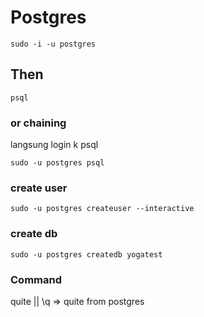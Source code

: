 # Postgres
```
sudo -i -u postgres
```
## Then
```
psql
```

### or chaining
langsung login k psql
```
sudo -u postgres psql
```

### create user
```
sudo -u postgres createuser --interactive
```

### create db
```
sudo -u postgres createdb yogatest
```

### Command
quite || \q
=> quite from postgres